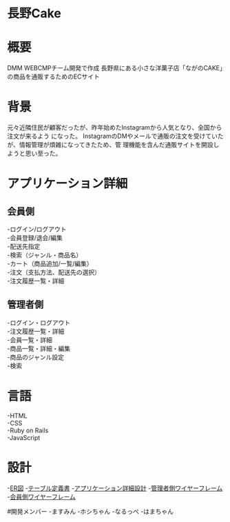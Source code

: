 # 長野Cake

# 概要
DMM WEBCMPチーム開発で作成
長野県にある小さな洋菓子店「ながのCAKE」の商品を通販するためのECサイト

# 背景
元々近隣住民が顧客だったが、昨年始めたInstagramから人気となり、全国から注文が来るよう になった。 InstagramのDMやメールで通販の注文を受けていたが、情報管理が煩雑になってきたため、管 理機能を含んだ通販サイトを開設しようと思い至った。

# アプリケーション詳細
## 会員側	
-ログイン/ログアウト				
-会員登録/退会/編集				
-配送先指定				
-検索（ジャンル・商品名）				
-カート（商品追加/一覧/編集）				
-注文（支払方法、配送先の選択）				
-注文履歴一覧・詳細	
			
## 管理者側
-ログイン・ログアウト				
-注文履歴一覧・詳細				
-会員一覧・詳細				
-商品一覧・詳細・編集				
-商品のジャンル設定				
-検索	

# 言語					
-HTML				
-CSS				
-Ruby on Rails				
-JavaScript	

# 設計
-[ER図](https://mermaidjs.github.io/)
-[テーブル定義書](https://mermaidjs.github.io/)
-[アプリケーション詳細設計](https://mermaidjs.github.io/)
-[管理者側ワイヤーフレーム](https://mermaidjs.github.io/)
-[会員側ワイヤーフレーム](https://mermaidjs.github.io/)

#開発メンバー
-ますみん
-ホシちゃん
-なるっぺ
-はまちゃん

